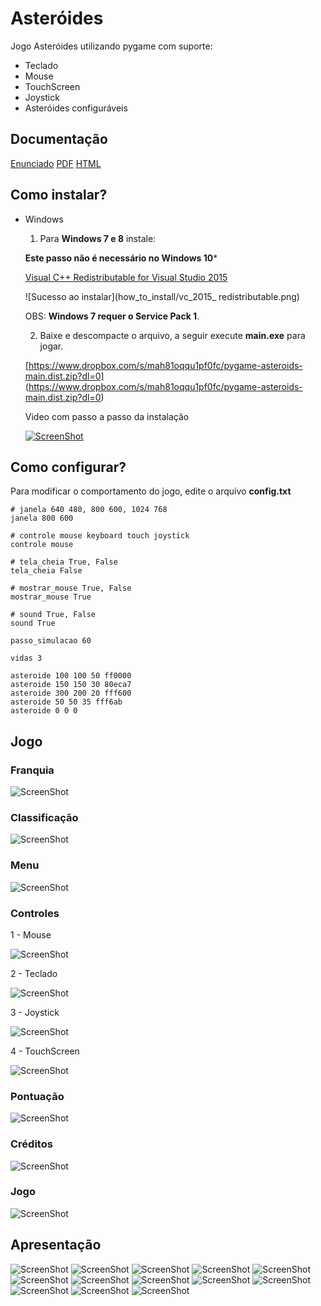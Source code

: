 # Asteróides

Jogo Asteróides utilizando pygame com suporte:

* Teclado
* Mouse
* TouchScreen
* Joystick
* Asteróides configuráveis

## Documentação

[Enunciado](doc/enunciado.pdf)
[PDF](doc/pdf/api.pdf)
[HTML](doc/html/index.html)


## Como instalar?

* Windows

	1) Para **Windows 7 e 8** instale:	
	
	**Este passo não é necessário no Windows 10***
	 
	[Visual C++ Redistributable for Visual Studio 2015](https://www.microsoft.com/en-us/download/details.aspx?id=48145)
	 
	![Sucesso ao instalar](how_to_install/vc_2015_ redistributable.png)

	OBS: **Windows 7 requer o Service Pack 1**.


	2) Baixe e descompacte o arquivo, a seguir execute **main.exe** para jogar.
	
	[https://www.dropbox.com/s/mah81oqqu1pf0fc/pygame-asteroids-main.dist.zip?dl=0]
	(https://www.dropbox.com/s/mah81oqqu1pf0fc/pygame-asteroids-main.dist.zip?dl=0)

	Video com passo a passo da instalação
	

	[![ScreenShot](how_to_install/frame_video.png)](https://github.com/humbertodias/pygame-sdl1-asteroids-pc/blob/master/how_to_install/steps.mp4?raw=true)


## Como configurar?

Para modificar o comportamento do jogo, edite o arquivo **config.txt**

``` 
# janela 640 480, 800 600, 1024 768
janela 800 600

# controle mouse keyboard touch joystick
controle mouse

# tela_cheia True, False
tela_cheia False

# mostrar_mouse True, False
mostrar_mouse True

# sound True, False
sound True

passo_simulacao 60

vidas 3

asteroide 100 100 50 ff0000
asteroide 150 150 30 80eca7
asteroide 300 200 20 fff600
asteroide 50 50 35 fff6ab
asteroide 0 0 0

```

## Jogo

### Franquia
![ScreenShot](doc/screens/01-franquia.png)

### Classificação
![ScreenShot](doc/screens/02-classificacao.png)

### Menu
![ScreenShot](doc/screens/03-menu.png)

### Controles
1 - Mouse

![ScreenShot](doc/screens/04-mouse.png)

2 - Teclado

![ScreenShot](doc/screens/04-keyboard.png)

3 - Joystick

![ScreenShot](doc/screens/04-joystick.png)

4 - TouchScreen

![ScreenShot](doc/screens/04-touchscreen.png)

### Pontuação
![ScreenShot](doc/screens/05-pontuacao.png)

### Créditos
![ScreenShot](doc/screens/06-creditos.png)

### Jogo
![ScreenShot](doc/screens/07-jogo.png)


## Apresentação

![ScreenShot](doc/presentation/01.png)
![ScreenShot](doc/presentation/02.png)
![ScreenShot](doc/presentation/03.png)
![ScreenShot](doc/presentation/04.png)
![ScreenShot](doc/presentation/05.png)
![ScreenShot](doc/presentation/06.png)
![ScreenShot](doc/presentation/07.png)
![ScreenShot](doc/presentation/08.png)
![ScreenShot](doc/presentation/09.png)
![ScreenShot](doc/presentation/10.png)
![ScreenShot](doc/presentation/11.png)
![ScreenShot](doc/presentation/12.png)
![ScreenShot](doc/presentation/13.png)
